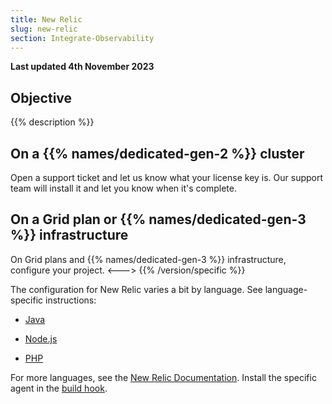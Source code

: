 ```yaml
---
title: New Relic
slug: new-relic
section: Integrate-Observability
---
```


**Last updated 4th November 2023**



## Objective  

{{% description %}}


## On a {{% names/dedicated-gen-2 %}} cluster

Open a support ticket and let us know what your license key is.
Our support team will install it and let you know when it's complete.

## On a Grid plan or {{% names/dedicated-gen-3 %}} infrastructure

On Grid plans and {{% names/dedicated-gen-3 %}} infrastructure, configure your project.
<--->
{{% /version/specific %}}

The configuration for New Relic varies a bit by language.
See language-specific instructions:

- [Java](./java.md)

- [Node.js](./nodejs.md)

- [PHP](./php.md)


For more languages, see the [New Relic Documentation](https://docs.newrelic.com/docs/agents/).
Install the specific agent in the [build hook](../../../create-apps/hooks/_index.md).
